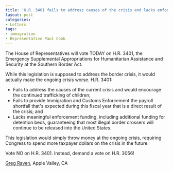 ```yaml
---
title: 'H.R. 3401 fails to address causes of the crisis and lacks enforcement funding &#8212; Vote NO'
layout: post
categories:
- Letters
tags:
- immigration
- Representative Paul Cook
---
```


The House of Representatives will vote TODAY on H.R. 3401, the Emergency Supplemental Appropriations for Humanitarian Assistance and Security at the Southern Border Act.

While this legislation is supposed to address the border crisis, it would actually make the ongoing crisis worse. H.R. 3401:

- Fails to address the causes of the current crisis and would encourage the continued trafficking of children;
- Fails to provide Immigration and Customs Enforcement the payroll shortfall that's expected during this fiscal year that is a direct result of the crisis; and
- Lacks meaningful enforcement funding, including additional funding for detention beds, guaranteeing that most illegal border crossers will continue to be released into the United States.

This legislation would simply throw money at the ongoing crisis, requiring Congress to spend more taxpayer dollars on the crisis in the future.

Vote NO on H.R. 3401. Instead, demand a vote on H.R. 3056!

[Greg Raven](https://www.gregraven.org/), Apple Valley, CA